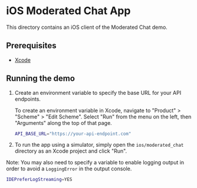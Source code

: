 # iOS Moderated Chat App

This directory contains an iOS client of the Moderated Chat demo.

## Prerequisites

- [Xcode](https://developer.apple.com/xcode/)

## Running the demo

1. Create an environment variable to specify the base URL for your API endpoints. 

    To create an environment variable in Xcode, navigate to "Product" > "Scheme" > "Edit Scheme".
    Select "Run" from the menu on the left, then "Arguments" along the top of that page.

    ```bash
    API_BASE_URL="https://your-api-endpoint.com"
    ```

2. To run the app using a simulator, simply open the `ios/moderated_chat` directory as an Xcode project and click "Run". 

Note: You may also need to specify a variable to enable logging output in order to avoid a `LoggingError` in the output console.

```bash
IDEPreferLogStreaming=YES
```